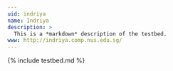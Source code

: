 ```yaml
---
uid: indriya
name: Indriya
description: >
  This is a *markdown* description of the testbed.
www: http://indriya.comp.nus.edu.sg/
---
```


{% include testbed.md %}

